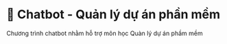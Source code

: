 # 💬 Chatbot - Quản lý dự án phần mềm

Chương trình chatbot nhằm hỗ trợ môn học Quàn lý dự án phầm mềm


